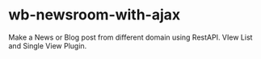 # wb-newsroom-with-ajax
Make a News or Blog post from different domain using RestAPI. VIew List and Single View Plugin.
